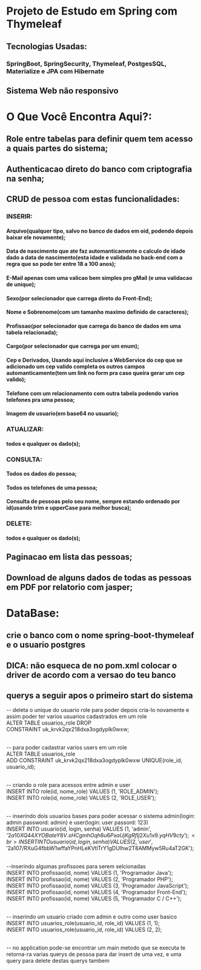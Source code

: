 <h1>Projeto de Estudo em Spring com Thymeleaf</h1>


<h2>Tecnologias Usadas:</h2>
<h3>SpringBoot, SpringSecurity, Thymeleaf, PostgesSQL, Materialize e JPA com Hibernate</h3>

<h2>Sistema Web não responsivo</h2>

<h1>O Que Você Encontra Aqui?:</h1>
<h2>Role entre tabelas para definir quem tem acesso a quais partes do sistema;</h2>
<h2>Authenticacao direto do banco com criptografia na senha;</h2>
<h2>CRUD de pessoa com estas funcionalidades:</h2>
<h3>INSERIR:</h3>
<h4>Arquivo(qualquer tipo, salvo no banco de dados em oid, podendo depois baixar ele novamente);</h4>
<h4>Data de nascimento que ate faz automanticamente o calculo de idade dado a data de nascimento(esta idade e validada no back-end com a regra que so pode ter entre 18 a 100 anos);</h4>
<h4>E-Mail apenas com uma valicao bem simples pro gMail (e uma validacao de unique);</h4>
<h4>Sexo(por selecionador que carrega direto do Front-End);</h4>
<h4>Nome e Sobrenome(com um tamanho maximo definido de caracteres);</h4>
<h4>Profissao(por selecionador que carrega do banco de dados em uma tabela relacionada);</h5>
<h4>Cargo(por selecionador que carrega por um enum);</h4>
<h4>Cep e Derivados, Usando aqui inclusive a WebService do cep que se adicionado um cep valido completa os outros campos automanticamente(tem um link no form pra caso queira gerar um cep valido);</h4>
<h4>Telefone com um relacionamento com outra tabela podendo varios telefones pra uma pessoa;</h4>
<h4>Imagem de usuario(em base64 no usuario);</h4>
<h3>ATUALIZAR:</h3>
<h4>todos e qualquer os dado(s);</h4>
<h3>CONSULTA:</h3>
<h4>Todos os dados do pessoa;</h4>
<h4>Todos os telefones de uma pessoa;</h4>
<h4>Consulta de pessoas pelo seu nome, sempre estando ordenado por id(usando trim e upperCase para melhor busca);</h4>
<h3>DELETE:</h3>
<h4>todos e qualquer os dado(s);</h3>
<h2>Paginacao em lista das pessoas;</h2>
<h2>Download de alguns dados de todas as pessoas em PDF por relatorio com jasper;</h2>

<h1>DataBase:</h1>
<h2>crie o banco com o nome spring-boot-thymeleaf e o usuario postgres</h2>
<h2>DICA: não esqueca de no pom.xml colocar o driver de acordo com a versao do teu banco</h2>
<h2>querys a seguir apos o primeiro start do sistema</h2>
-- deleta o unique do usuario role para poder depois cria-lo novamente e assim poder ter varios usuarios cadastrados em um role <br>
ALTER TABLE usuarios_role DROP<br>
  CONSTRAINT uk_krvk2qx218dxa3ogdyplk0wxw;<br><br>

-- para poder cadastrar varios users em um role <br>
ALTER TABLE usuarios_role<br>
  ADD CONSTRAINT uk_krvk2qx218dxa3ogdyplk0wxw UNIQUE(role_id, usuario_id);<br><br>

-- criando o role para acessos entre admin e user <br>
INSERT INTO role(id, nome_role) VALUES (1, 'ROLE_ADMIN');<br>
INSERT INTO role(id, nome_role) VALUES (2, 'ROLE_USER');<br><br>

-- inserindo dois usuarios bases para poder acessar o sistema admin(login: admin password: admin) e user(login: user passord: 123)<br>
INSERT INTO usuario(id, login, senha) VALUES (1, 'admin', '$2a$10$XQ44XYOBateY8V.sHCgmhOqh8u6PxaUjKgRfIj2Xu1x9.yqHV9cty');<br>
INSERT INTO usuario(id, login, senha) VALUES (2, 'user', '$2a$10$7/RXuG4fbbW1wffaYPnHLeKVtlTrY1gDUlhw2T8AMMyw5Ru4aT2GK');<br><br>

--inserindo algumas profissoes para serem selcionadas <br>
INSERT INTO profissao(id, nome) VALUES (1, 'Programador Java');<br>
INSERT INTO profissao(id, nome) VALUES (2, 'Programador PHP');<br>
INSERT INTO profissao(id, nome) VALUES (3, 'Programador JavaScript');<br>
INSERT INTO profissao(id, nome) VALUES (4, 'Programador Front-End');<br>
INSERT INTO profissao(id, nome) VALUES (5, 'Programador C / C++');<br><br>

-- inserindo um usuario criado com admin e outro como user basico <br>
INSERT INTO usuarios_role(usuario_id, role_id) VALUES (1, 1);<br>
INSERT INTO usuarios_role(usuario_id, role_id) VALUES (2, 2);<br><br>

-- no application pode-se encontrar um main metodo que se executa te retorna-ra varias querys de pessoa para dar insert de uma vez, e uma query para delete destas querys tambem
